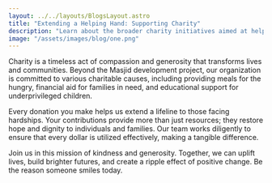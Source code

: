 ```yaml
---
layout: ../../layouts/BlogsLayout.astro
title: "Extending a Helping Hand: Supporting Charity"
description: "Learn about the broader charity initiatives aimed at helping the needy, from food distribution to educational support."
image: "/assets/images/blog/one.png"
---
```

Charity is a timeless act of compassion and generosity that transforms lives and communities. Beyond the Masjid development project, our organization is committed to various charitable causes, including providing meals for the hungry, financial aid for families in need, and educational support for underprivileged children.

Every donation you make helps us extend a lifeline to those facing hardships. Your contributions provide more than just resources; they restore hope and dignity to individuals and families. Our team works diligently to ensure that every dollar is utilized effectively, making a tangible difference.

Join us in this mission of kindness and generosity. Together, we can uplift lives, build brighter futures, and create a ripple effect of positive change. Be the reason someone smiles today.

